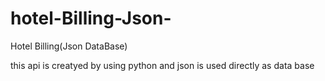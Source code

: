 # hotel-Billing-Json-
Hotel Billing(Json DataBase)


this api is creatyed by using python and json is used directly as data base
